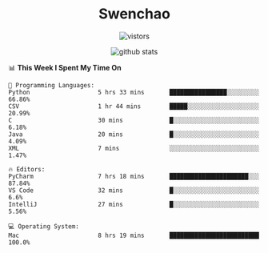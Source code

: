 <h1 align="center">Swenchao</h3>

<p align="center">
  <img src="https://visitor-badge.glitch.me/badge?page_id=Swenchao" alt="vistors" />
</p>

<p align="center">
  <img src="https://github-readme-stats.vercel.app/api?username=Swenchao&count_private=true&show_icons=true&theme=vue-dark&hide_title=true" alt="github stats" />
</p>

<!--START_SECTION:waka-->
📊 **This Week I Spent My Time On** 

```text
💬 Programming Languages: 
Python                   5 hrs 33 mins       ████████████████░░░░░░░░░   66.86% 
CSV                      1 hr 44 mins        █████░░░░░░░░░░░░░░░░░░░░   20.99% 
C                        30 mins             █░░░░░░░░░░░░░░░░░░░░░░░░   6.18% 
Java                     20 mins             █░░░░░░░░░░░░░░░░░░░░░░░░   4.09% 
XML                      7 mins              ░░░░░░░░░░░░░░░░░░░░░░░░░   1.47%

🔥 Editors: 
PyCharm                  7 hrs 18 mins       ██████████████████████░░░   87.84% 
VS Code                  32 mins             █░░░░░░░░░░░░░░░░░░░░░░░░   6.6% 
IntelliJ                 27 mins             █░░░░░░░░░░░░░░░░░░░░░░░░   5.56%

💻 Operating System: 
Mac                      8 hrs 19 mins       █████████████████████████   100.0%

```


<!--END_SECTION:waka-->
